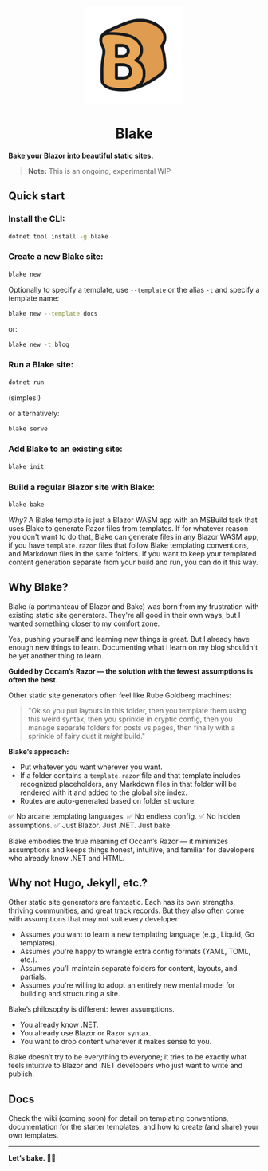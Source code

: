 <div align="center">

<a href="https://blakessg.org" target="_blank" title="Go to the Blake website"><img width="196px" alt="blake logo" src="https://raw.githubusercontent.com/matt-goldman/blake/refs/heads/main/assets/blake.svg?token=GHSAT0AAAAAADGARELE4TEW34XGEDG4XKGK2DWYLBQ"></a>

# Blake
</div>

**Bake your Blazor into beautiful static sites.**

> **Note:** This is an ongoing, experimental WIP

## Quick start

### Install the CLI:

```bash
dotnet tool install -g blake
```

### Create a new Blake site:

```bash
blake new
```

Optionally to specify a template, use `--template` or the alias `-t` and specify a template name:

```bash
blake new --template docs
```

or:

```bash
blake new -t blog
```

### Run a Blake site:

```bash
dotnet run
```

(simples!)

or alternatively:

```bash
blake serve
```

### Add Blake to an existing site:

```bash
blake init
```

### Build a regular Blazor site with Blake:

```bash
blake bake
```

*Why?* A Blake template is just a Blazor WASM app with an MSBuild task that uses Blake to generate Razor files from templates. If for whatever reason you don't want to do that, Blake can generate files in any Blazor WASM app, if you have `template.razor` files that follow Blake templating conventions, and Markdown files in the same folders. If you want to keep your templated content generation separate from your build and run, you can do it this way.

## Why Blake?

Blake (a portmanteau of Blazor and Bake) was born from my frustration with existing static site generators. They're all good in their own ways, but I wanted something closer to my comfort zone.

Yes, pushing yourself and learning new things is great. But I already have enough new things to learn. Documenting what I learn on my blog shouldn't be yet another thing to learn.

**Guided by Occam’s Razor — the solution with the fewest assumptions is often the best.**

Other static site generators often feel like Rube Goldberg machines:

> "Ok so you put layouts in this folder, then you template them using this weird syntax, then you sprinkle in cryptic config, then you manage separate folders for posts vs pages, then finally with a sprinkle of fairy dust it *might* build."

**Blake’s approach:**

* Put whatever you want wherever you want.
* If a folder contains a `template.razor` file and that template includes recognized placeholders, any Markdown files in that folder will be rendered with it and added to the global site index.
* Routes are auto-generated based on folder structure.

✅ No arcane templating languages.
✅ No endless config.
✅ No hidden assumptions.
✅ Just Blazor. Just .NET. Just bake.

Blake embodies the true meaning of Occam’s Razor — it minimizes assumptions and keeps things honest, intuitive, and familiar for developers who already know .NET and HTML.

## Why not Hugo, Jekyll, etc.?
Other static site generators are fantastic. Each has its own strengths, thriving communities, and great track records. But they also often come with assumptions that may not suit every developer:

* Assumes you want to learn a new templating language (e.g., Liquid, Go templates).
* Assumes you're happy to wrangle extra config formats (YAML, TOML, etc.).
* Assumes you’ll maintain separate folders for content, layouts, and partials.
* Assumes you're willing to adopt an entirely new mental model for building and structuring a site.

Blake’s philosophy is different: fewer assumptions.

* You already know .NET.
* You already use Blazor or Razor syntax.
* You want to drop content wherever it makes sense to you.

Blake doesn’t try to be everything to everyone; it tries to be exactly what feels intuitive to Blazor and .NET developers who just want to write and publish.

## Docs

Check the wiki (coming soon) for detail on templating conventions, documentation for the starter templates, and how to create (and share) your own templates.

---

**Let’s bake. 🍞🚀**
